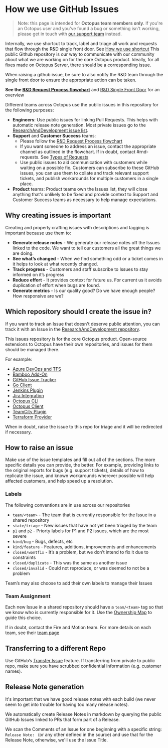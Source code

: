 # How we use GitHub Issues

> Note: this page is intended for **Octopus team members only**. If you're an Octopus user and you've found a bug or something isn't working, please get in touch with [our support team](https://octopus.com/support) instead.

Internally, we use shortcut to track, label and triage all work and requests that flow through the R&D single front door. See [How we use shortcut](https://octopushq.atlassian.net/l/cp/rHgRH200)
This public Github repository is our way to communicate with our community about what we are working on for the core Octopus product. Ideally, for all fixes made on Octopus Server, there should be a corresponding issue.

When raising a github issue, be sure to also notify the R&D team through the single front door to ensure the appropriate action can be taken.

**See the [R&D Request Process flowchart](https://whimsical.com/r-and-d-request-process-5QHDgBDPSpszuBk4MdmhhM)** and [R&D Single Front Door](https://octopushq.atlassian.net/l/cp/eqs6uxfZ) for an overview

Different teams across Octopus use the public issues in this repository for the following purposes:

- **Engineers**: Use public issues for linking Pull Requests. This helps with automatic release note generation. Most private issues go to the [ResearchAndDevelopment issue list](https://github.com/OctopusDeploy/ResearchAndDevelopment/issues).
- **Support** and **Customer Success** teams:
  - Please follow the [R&D Request Process flowchart](https://whimsical.com/r-and-d-request-process-5QHDgBDPSpszuBk4MdmhhM)
  - If you want someone to address an issue, contact the appropriate channel as outlined in the flowchart. If in doubt, contact #rnd-requests. See [Types of Requests](https://octopushq.atlassian.net/wiki/spaces/RND/pages/2639954003/R+D+Single+Front+Door#Types-of-Requests)
  - Use public issues to aid communication with customers while waiting on a possible fix. Customers can subscribe to these GitHub issues, you can use them to collate and track relevant support tickets, and publish workarounds for multiple customers in a single place.
- **Product** teams: Product teams own the Issues list, they will close anything that's unlikely to be fixed and provide context to Support and Customer Success teams as necessary to help manage expectations.

## Why creating issues is important
Creating and properly crafting issues with descriptions and tagging is important because use them to:

- **Generate release notes** - We generate our release notes off the Issues linked to the code. We want to tell our customers all the great things we are doing.
- **See what’s changed** - When we find something odd or a ticket comes in it helps to look at what recently changed.
- **Track progress** - Customers and staff subscribe to Issues to stay informed on it’s progress
- **Reduce effort** - It provides context for future us. For current us it avoids duplication of effort when bugs are found.
- **Generate metrics** - Is our quality good? Do we have enough people? How responsive are we?

## Which repository should I create the issue in?

If you want to track an Issue that doesn't deserve public attention, you can track it with an Issue in the [ResearchAndDevelopment repository](https://github.com/OctopusDeploy/ResearchAndDevelopment/issues).

This issues repository is for the core Octopus product.  Open-source extensions to Octopus have their own repositories, and issues for them should be managed there. 

For example:
- [Azure DevOps and TFS](https://github.com/OctopusDeploy/OctoTFS/issues)
- [Bamboo Add-On](https://github.com/OctopusDeploy/Octopus-Bamboo/issues)
- [GitHub Issue Tracker](https://github.com/OctopusDeploy/GitHubIssueTracker/issues)
- [Go Client](https://github.com/OctopusDeploy/go-octopusdeploy/issues)
- [Jenkins Plugin](https://github.com/OctopusDeploy/octopus-jenkins-plugin/issues)
- [Jira Integration](https://github.com/OctopusDeploy/JiraIntegration/issues)
- [Octopus CLI](https://github.com/OctopusDeploy/OctopusCLI/issues)
- [Octopus Client](https://github.com/OctopusDeploy/OctopusClients/issues)
- [TeamCity Plugin](https://github.com/OctopusDeploy/Octopus-TeamCity/issues)
- [Terraform Provider](https://github.com/OctopusDeployLabs/terraform-provider-octopusdeploy/issues)

When in doubt, raise the issue to this repo for triage and it will be redirected if necessary. 

## How to raise an issue

Make use of the issue templates and fill out all of the sections. The more specific details you can provide, the better. For example, providing links to the original reports for bugs (e.g. support tickets), details of how to replicate the issue, and known workarounds wherever possible will help affected customers, and help speed up a resolution. 

### Labels

The following conventions are in use across our repositories

- `team/<team>` - The team that is currently responsible for the Issue in a shared repository
- `state/triage` - New issues that have not yet been triaged by the team
- `p1` and `p2` - Priorty labels for P1 and P2 issues, which are the most severe
- `kind/bug` - Bugs, defects, etc
- `kind/feature` - Features, additions, improvements and enhancements
- `closed/wontfix` - It’s a problem, but we don’t intend to fix it due to constraints
- `closed/duplicate` - This was the same as another issue
- `closed/invalid` - Could not reproduce, or was deemed to not be a problem

Team’s may also choose to add their own labels to manage their Issues

### Team Assignment

Each new Issue in a shared repository should have a `team/<team>` tag so that we know who is currently responsible for it. Use the [Ownership Map](https://whimsical.com/NzbiD4HJyvhC9jNJNfS6TG) to guide this choice.

If in doubt, contact the Fire and Motion team. For more details on each team, see their [team page](https://octopushq.atlassian.net/wiki/spaces/RND/pages/1817084067/Teams)

## Transferring to a different Repo
Use GitHub’s [Transfer Issue](https://docs.github.com/en/issues/tracking-your-work-with-issues/transferring-an-issue-to-another-repository) feature. If transferring from private to public repo, make sure you have scrubbed confidential information (e.g. customer names).

## Release Note generation

It's important that we have good release notes with each build (we never seem to get into trouble for having too many release notes).

We automatically create Release Notes in markdown by querying the public GitHub Issues linked to PRs that form part of a Release.

We scan the Comments of an Issue for one beginning with a specific string: `Release Note: ` (or any other defined in the source) and use that for the Release Note, otherwise, we'll use the Issue Title.
